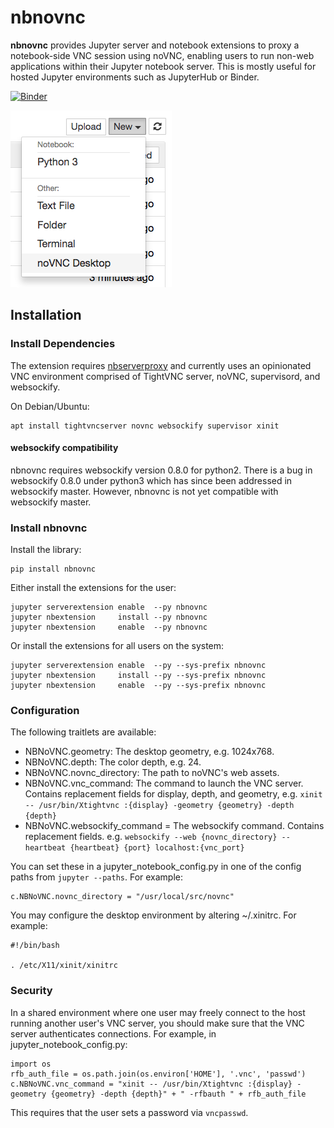 # nbnovnc

**nbnovnc** provides Jupyter server and notebook extensions to proxy a notebook-side VNC session using noVNC, enabling users to run non-web applications within their Jupyter notebook server. This is mostly useful for hosted Jupyter environments such as JupyterHub or Binder.

[![Binder](https://mybinder.org/badge.svg)](https://mybinder.org/v2/gh/ryanlovett/nbnovnc/master)

![Screenshot](screenshot.png)

## Installation

### Install Dependencies
The extension requires [nbserverproxy](https://github.com/jupyterhub/nbserverproxy) and currently uses an opinionated VNC environment comprised of TightVNC server, noVNC, supervisord, and websockify.

On Debian/Ubuntu:
```
apt install tightvncserver novnc websockify supervisor xinit
```

#### websockify compatibility
nbnovnc requires websockify version 0.8.0 for python2. There is a bug in websockify 0.8.0 under python3 which has since been addressed in websockify master. However, nbnovnc is not yet compatible with websockify master.


### Install nbnovnc 
Install the library:
```
pip install nbnovnc
```

Either install the extensions for the user:
```
jupyter serverextension enable  --py nbnovnc
jupyter nbextension     install --py nbnovnc
jupyter nbextension     enable  --py nbnovnc
```

Or install the extensions for all users on the system:
```
jupyter serverextension enable  --py --sys-prefix nbnovnc
jupyter nbextension     install --py --sys-prefix nbnovnc
jupyter nbextension     enable  --py --sys-prefix nbnovnc
```

### Configuration

The following traitlets are available:

- NBNoVNC.geometry: The desktop geometry, e.g. 1024x768.
- NBNoVNC.depth: The color depth, e.g. 24.
- NBNoVNC.novnc_directory: The path to noVNC's web assets.
- NBNoVNC.vnc_command: The command to launch the VNC server. Contains replacement fields for display, depth, and geometry, e.g. `xinit -- /usr/bin/Xtightvnc :{display} -geometry {geometry} -depth {depth}`
- NBNoVNC.websockify_command = The websockify command. Contains replacement fields. e.g. `websockify --web {novnc_directory} --heartbeat {heartbeat} {port} localhost:{vnc_port}`

You can set these in a jupyter_notebook_config.py in one of the config paths from `jupyter --paths`. For example:
```
c.NBNoVNC.novnc_directory = "/usr/local/src/novnc"
```

You may configure the desktop environment by altering ~/.xinitrc. For example:
```
#!/bin/bash

. /etc/X11/xinit/xinitrc
```

### Security

In a shared environment where one user may freely connect to the host running another user's VNC server, you should make sure that the VNC server authenticates connections. For example, in jupyter_notebook_config.py:
```
import os
rfb_auth_file = os.path.join(os.environ['HOME'], '.vnc', 'passwd')
c.NBNoVNC.vnc_command = "xinit -- /usr/bin/Xtightvnc :{display} -geometry {geometry} -depth {depth}" + " -rfbauth " + rfb_auth_file
```
This requires that the user sets a password via `vncpasswd`.
